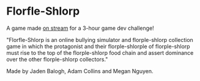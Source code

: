 # Florfle-Shlorp
A game made [on stream](https://www.twitch.tv/videos/1583992614) for a 3-hour game dev challenge!

"Florfle-Shlorp is an online bullying simulator and florple-shlorp collection game in which the protagonist and their florple-shlorple of florple-shlorp must rise to the top of the florple-shlorp food chain and assert dominance over the other florple-shlorp collectors."

Made by Jaden Balogh, Adam Collins and Megan Nguyen.

